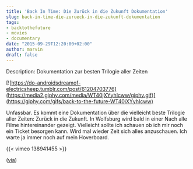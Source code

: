 ```yaml
---
title: 'Back In Time: Die Zurück in die Zukunft Dokumentation'
slug: back-in-time-die-zurueck-in-die-zukunft-dokumentation
tags:
- backtothefuture
- movies
- documentary
date: "2015-09-29T12:20:00+02:00"
author: marvin
draft: false
---
```

Description: Dokumentation zur besten Trilogie aller Zeiten

[![https://do-androidsdreamof-electricsheep.tumblr.com/post/61204703776](https://media2.giphy.com/media/WT40jXYyhIcww/giphy.gif)](https://giphy.com/gifs/back-to-the-future-WT40jXYyhIcww)

Unfassbar. Es kommt eine Dokumentation über die vielleicht beste Trilogie aller Zeiten: Zurück in die Zukunft. In Wolfsburg wird bald in einer Nach alle Filme hintereinander gezeigt. Vielleicht sollte ich schauen ob ich mir noch ein Ticket besorgen kann. Wird mal wieder Zeit sich alles anzuschauen. Ich warte ja immer noch auf mein Hoverboard.

{{< vimeo 138941455 >}}

([via](http://www.schleckysilberstein.com/2015/09/zuruck-in-die-zukunft-die-offizielle-doku-unsere-gebete-wurde-erhort/))